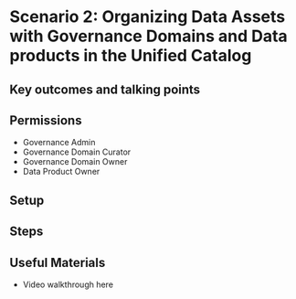 # Scenario 2: Organizing Data Assets with Governance Domains and Data products in the Unified Catalog

## Key outcomes and talking points

## Permissions
- Governance Admin
- Governance Domain Curator
- Governance Domain Owner
- Data Product Owner

## Setup

## Steps

## Useful Materials
- Video walkthrough here
